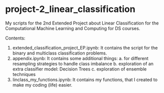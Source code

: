 # project-2_linear_classification
My scripts for the 2nd Extended Project about Linear Classification for the Computational Machine Learning and Computing for DS courses. 

Contents:
1. extended_classification_project_EP.ipynb: It contains the script for the binary and multiclass classification problems.
2. appendix.ipynb: It contains some additional things: 
                  a. for different resampling strategies to handle class imbalance 
                  b. exploration of an extra classifier model: Decision Trees
                  c. exploration of ensemble techniques 
3. linclass_my_functions.ipynb: It contains my functions, that I created to make my coding (life) easier. 
